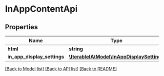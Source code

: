# InAppContentApi

## Properties
Name | Type | Description | Notes
------------ | ------------- | ------------- | -------------
**html** | **string** |  | 
**in_app_display_settings** | [**\IterableIA\Model\InAppDisplaySettings**](InAppDisplaySettings.md) |  | 

[[Back to Model list]](../../README.md#documentation-for-models) [[Back to API list]](../../README.md#documentation-for-api-endpoints) [[Back to README]](../../README.md)

